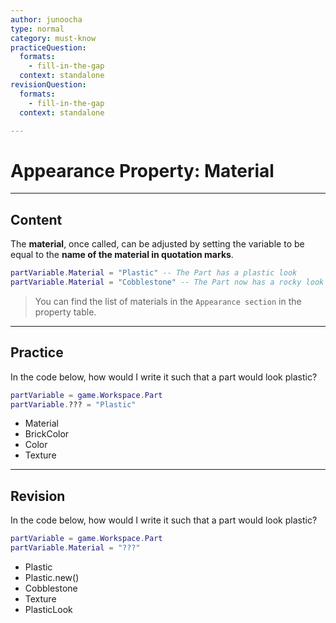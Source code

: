 ```yaml
---
author: junoocha
type: normal
category: must-know
practiceQuestion:
  formats:
    - fill-in-the-gap
  context: standalone
revisionQuestion:
  formats:
    - fill-in-the-gap
  context: standalone

---
```


# Appearance Property: Material
---

## Content

The **material**, once called, can be adjusted by setting the variable to be equal to the **name of the material in quotation marks**.

```lua
partVariable.Material = "Plastic" -- The Part has a plastic look
partVariable.Material = "Cobblestone" -- The Part now has a rocky look 
```

> You can find the list of materials in the `Appearance section` in the property table.

---

## Practice

In the code below, how would I write it such that a part would look plastic?

```lua
partVariable = game.Workspace.Part
partVariable.??? = "Plastic"
```

- Material
- BrickColor
- Color
- Texture

---

## Revision
In the code below, how would I write it such that a part would look plastic?
```lua
partVariable = game.Workspace.Part
partVariable.Material = "???"
```

- Plastic
- Plastic.new()
- Cobblestone
- Texture
- PlasticLook